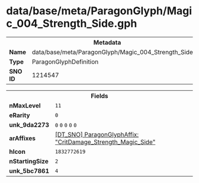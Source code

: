 <h1>data/base/meta/ParagonGlyph/Magic_004_Strength_Side.gph</h1><table><tr><th colspan="100%">Metadata</th></tr><tr><td><b>Name</b></td><td>data/base/meta/ParagonGlyph/Magic_004_Strength_Side.gph</td></tr><tr><td><b>Type</b></td><td>ParagonGlyphDefinition</td></tr><tr><td><b>SNO ID</b></td><td>1214547</td></tr></table>

<table><tr><th colspan="100%">Fields</th></tr><tr><td><b>nMaxLevel</b></td><td><code>11</code></td></tr><tr><td><b>eRarity</b></td><td><code>0</code></td></tr><tr><td><b>unk_9da2273</b></td><td><code>0</code>
<code>0</code>
<code>0</code>
<code>0</code>
<code>0</code>
</td></tr><tr><td><b>arAffixes</b></td><td><a href="..\ParagonGlyphAffix\CritDamage_Strength_Magic_Side.gaf">[DT_SNO] ParagonGlyphAffix: "CritDamage_Strength_Magic_Side"</a>
</td></tr><tr><td><b>hIcon</b></td><td><code>1832772619</code></td></tr><tr><td><b>nStartingSize</b></td><td><code>2</code></td></tr><tr><td><b>unk_5bc7861</b></td><td><code>4</code>
</td></tr></table>

